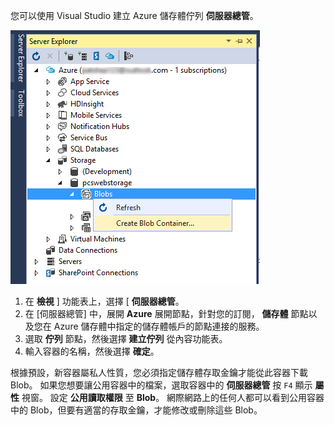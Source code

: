 您可以使用 Visual Studio 建立 Azure 儲存體佇列 **伺服器總管**。

![伺服器總管 Blob][Image1]

1. 在 **檢視** ] 功能表上，選擇 [ **伺服器總管**。
2. 在 [伺服器總管] 中，展開 **Azure** 展開節點，針對您的訂閱， **儲存體** 節點以及您在 Azure 儲存體中指定的儲存體帳戶的節點連接的服務。
3. 選取 **佇列** 節點，然後選擇 **建立佇列** 從內容功能表。
4. 輸入容器的名稱，然後選擇 **確定**。   

根據預設，新容器屬私人性質，您必須指定儲存體存取金鑰才能從此容器下載 Blob。 如果您想要讓公用容器中的檔案，選取容器中的 **伺服器總管** 按 `F4` 顯示 **屬性** 視窗。 設定 **公用讀取權限** 至 **Blob**。 網際網路上的任何人都可以看到公用容器中的 Blob，但要有適當的存取金鑰，才能修改或刪除這些 Blob。


[Image1]: ./media/vs-create-blob-container-in-server-explorer/vs-storage-create-blob-containers-in-Server-Explorer.png
